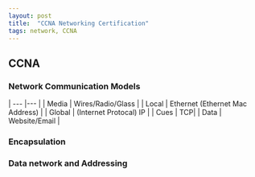 ```yaml
---
layout: post
title:  "CCNA Networking Certification"
tags: network, CCNA 
---
```


## CCNA


### Network Communication Models


| --- |--- |
| Media | Wires/Radio/Glass |
| Local | Ethernet (Ethernet Mac Address) |
| Global | (Internet Protocal) IP | 
| Cues | TCP|
| Data | Website/Email |


### Encapsulation


### Data network and Addressing


